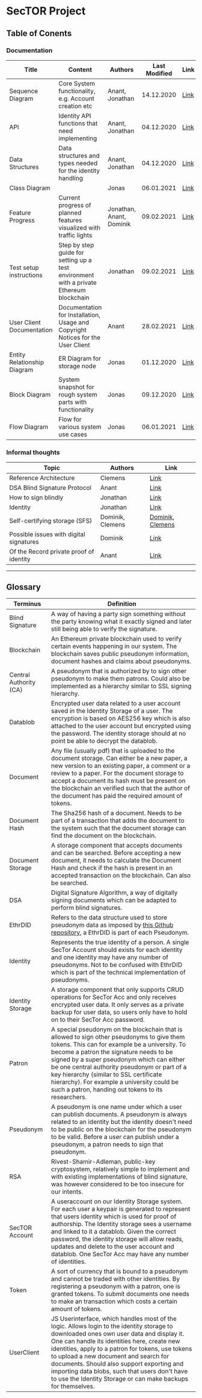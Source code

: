 # SecTOR Project

## Table of Conents


### Documentation

| Title                       | Content                                                                                 | Authors                  | Last Modified | Link                                                                                                                            |
| ---                         | ---                                                                                     | ---                      | ---           | ---                                                                                                                             |
| Sequence Diagram            | Core System functionality, e.g. Account creation etc                                    | Anant, Jonathan          | 14.12.2020    | [Link](https://github.com/clecap/sector-coop/blob/main/Documentation/Graphics/Sequence-Diagram/Sequence_Diagram_20201214.pdf)   |
| API                         | Identity API functions that need implementing                                           | Anant, Jonathan          | 04.12.2020    | [Link](https://github.com/clecap/sector-coop/blob/main/Documentation/Documents/API%20functions%20for%20identity%20component.md) |
| Data Structures             | Data structures and types needed for the identity handling                              | Anant, Jonathan          | 04.12.2020    | [Link](https://github.com/clecap/sector-coop/blob/main/Documentation/Documents/Datastructures%20for%20Identity%20Component.md)  |
| Class Diagram               |                                                                                         | Jonas                    | 06.01.2021    | [Link](https://github.com/clecap/sector-coop/blob/main/Documentation/Graphics/UML/class%20diagram.png)                          |
| Feature Progress            | Current progress of planned features visualized with traffic lights                     | Jonathan, Anant, Dominik | 09.02.2021    | [Link](https://github.com/clecap/sector-coop/blob/main/Documentation/Feature%20Progress.md)                                     |
| Test setup instructions     | Step by step guide for setting up a test environment with a private Ethereum blockchain | Jonathan                 | 09.02.2021    | [Link](https://github.com/clecap/sector-coop/blob/Documentation/Documents/Test%20Chain%20Setup%20Guide.md)                      |
| User Client Documentation   | Documentation for Installation, Usage and Copyright Notices for the User Client         | Anant                    | 28.02.2021    | [Link](https://github.com/clecap/sector-coop/blob/Source/User%20Client/README.md)                                               |
| Entity Relationship Diagram | ER Diagram for storage node                                                             | Jonas                    | 01.12.2020    | [Link](https://github.com/clecap/sector-coop/blob/main/Documentation/Graphics/UML/new%20entity%20relationship%20diagram.png)    |
| Block Diagram               | System snapshot for rough system parts with functionality                               | Jonas                    | 09.12.2020    | [Link](https://github.com/clecap/sector-coop/blob/main/Documentation/Graphichs/UML/block%20Diagram.png)                         |
| Flow Diagram                | Flow for various system use cases                                                       | Jonas                    | 06.01.2021    | [Link](https://github.com/clecap/sector-coop/blob/main/Documentation/Graphics/UML/flowdiagram-new.svg)                          |

### Informal thoughts

| Topic                                   | Authors          | Link                                                                                                                                                                                                |
| ---                                     | ---              | ---                                                                                                                                                                                                 |
| Reference Architecture                  | Clemens          | [Link](https://www.overleaf.com/read/wvmrnhbrhxpb)                                                                                                                                                  |
| DSA Blind Signature Protocol            | Anant            | [Link](https://github.com/clecap/sector-coop/blob/main/Documentation/Research%20and%20Brainstorming/DSA%20Blind%20Signature%20Protocol.md)                                                          |
| How to sign blindly                     | Jonathan         | [Link](https://github.com/clecap/sector-coop/blob/main/Documentation/Research%20and%20Brainstorming/How%20to%20blind%20signature.md)                                                                |
| Identity                                | Jonathan         | [Link](https://github.com/clecap/sector-coop/blob/main/Documentation/Research%20and%20Brainstorming/Identity%20notes.md)                                                                            |
| Self-certifying storage (SFS)           | Dominik, Clemens | [Dominik](https://github.com/clecap/sector-coop/blob/main/Documentation/Research%20and%20Brainstorming/Self-certifying%20storage%20(SFS).md), [Clemens](https://www.overleaf.com/read/kmnhzctsszdk) |
| Possible issues with digital signatures | Dominik          | [Link](https://github.com/clecap/sector-coop/blob/main/Documentation/Research%20and%20Brainstorming/Possible%20issues%20with%20digital%20signatures.md)                                             |
| Of the Record private proof of identity | Anant            | [Link](https://github.com/clecap/sector-coop/blob/main/Documentation/Research%20and%20Brainstorming/OTR%20implementation%20for%20Private%20Linking.md)                                              |

* * *

## Glossary

| Terminus | Definition |
| --- | --- |
| Blind Signature | A way of having a party sign something without the party knowing what it exactly signed and later still being able to verify the signature.
| Blockchain | An Ethereum private blockchain used to verify certain events happening in our system. The blockchain saves public pseudonym information, document hashes and claims about pseudonyms. 
| Central Authority (CA) | A pseudonym that is authorized by to sign other pseudonym to make them patrons. Could also be implemented as a hierarchy similar to SSL signing hierarchy. 
| Datablob | Encrypted user data related to a user account saved in the Identity Storage of a user. The encryption is based on AES256 key which is also attached to the user account but encrypted using the password. The identity storage should at no point be able to decrypt the datablob. 
| Document | Any file (usually pdf) that is uploaded to the document storage. Can either be a new paper, a new version to an existing paper, a comment or a review to a paper. For the document storage to accept a document its hash must be present on the blockchain an verified such that the author of the document has paid the required amount of tokens. 
| Document Hash | The Sha256 hash of a document. Needs to be part of a transaction that adds the document to the system such that the document storage can find the document on the blockchain. 
| Document Storage | A storage component that accepts documents and can be searched. Before accepting a new document, it needs to calculate the Document Hash and check if the hash is present in an accepted transaction on the blockchain. Can also be searched. 
| DSA | Digital Signature Algorithm, a way of digitally signing documents which can be adapted to perform blind signatures.
| EthrDID | Refers to the data structure used to store pseudonym data as imposed by [this Github repository](https://github.com/uport-project/ethr-did), a EthrDID is part of each Pseudonym. 
| Identity | Represents the true identity of a person. A single SecTor Account should exists for each identity and one identity may have any number of pseudonyms. Not to be confused with EthrDID which is part of the technical implementation of pseudonyms. 
| Identity Storage | A storage component that only supports CRUD operations for SecTor Acc and only receives encrypted user data. It only serves as a private backup for user data, so users only have to hold on to their SecTor Acc password. 
| Patron | A special pseudonym on the blockchain that is allowed to sign other pseudonyms to give them tokens. This can for example be a university. To become a patron the signature needs to be signed by a super pseudonym which can either be one central authority pseudonym or part of a key hierarchy (similar to SSL certificate hierarchy). For example a university could be such a patron, handing out tokens to its researchers. 
| Pseudonym | A pseudonym is one name under which a user can publish documents. A pseudonym is always related to an identity but the identity doesn't need to be public on the blockchain for the pseudonym to be valid. Before a user can publish under a pseudonym, a patron needs to sign that pseudonym. 
| RSA | Rivest-Shamir-Adleman, public-key cryptosystem, relatively simple to implement and with existing implementations of blind signature, was however considered to be too insecure for our intents.
| SecTOR Account | A useraccount on our Identity Storage system. For each user a keypair is generated to represent that users identity which is used for proof of authorship. The Identity storage sees a username and linked to it a datablob. Given the correct password, the identity storage will allow reads, updates and delete to the user account and datablob. One SecTor Acc may have any number of identities. 
| Token | A sort of currency that is bound to a pseudonym and cannot be traded with other identities. By registering a pseudonym with a patron, one is granted tokens. To submit documents one needs to make an transaction which costs a certain amount of tokens. 
| UserClient | JS Userinterface, which handles most of the logic. Allows login to the identity storage to downloaded ones own user data and display it. One can handle its identities here, create new identities, apply to a patron for tokens, use tokens to upload a new document and search for documents. Should also support exporting and importing data blobs, such that users don't have to use the Identity Storage or can make backups for themselves. 

